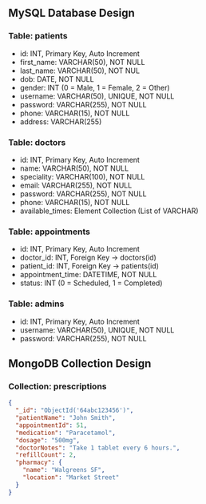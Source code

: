 ## MySQL Database Design

### Table: patients
- id: INT, Primary Key, Auto Increment
- first_name: VARCHAR(50), NOT NULL
- last_name: VARCHAR(50), NOT NUL
- dob: DATE, NOT NULL
- gender: INT (0 = Male, 1 = Female, 2 = Other)
- username: VARCHAR(50), UNIQUE, NOT NULL
- password: VARCHAR(255), NOT NULL
- phone: VARCHAR(15), NOT NULL
- address: VARCHAR(255)

### Table: doctors
- id: INT, Primary Key, Auto Increment
- name: VARCHAR(50), NOT NULL
- speciality: VARCHAR(100), NOT NULL
- email: VARCHAR(255), NOT NULL
- password: VARCHAR(255), NOT NULL
- phone: VARCHAR(15), NOT NULL
- available_times: Element Collection (List of VARCHAR)

### Table: appointments
- id: INT, Primary Key, Auto Increment
- doctor_id: INT, Foreign Key → doctors(id)
- patient_id: INT, Foreign Key → patients(id)
- appointment_time: DATETIME, NOT NULL
- status: INT (0 = Scheduled, 1 = Completed)

### Table: admins
- id: INT, Primary Key, Auto Increment
- username: VARCHAR(50), UNIQUE, NOT NULL
- password: VARCHAR(255), NOT NULL

## MongoDB Collection Design

### Collection: prescriptions
```json
{
  "_id": "ObjectId('64abc123456')",
  "patientName": "John Smith",
  "appointmentId": 51,
  "medication": "Paracetamol",
  "dosage": "500mg",
  "doctorNotes": "Take 1 tablet every 6 hours.",
  "refillCount": 2,
  "pharmacy": {
    "name": "Walgreens SF",
    "location": "Market Street"
  }
}
